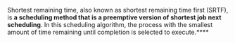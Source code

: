 Shortest remaining time, also known as shortest remaining time first (SRTF), is **a scheduling method that is a preemptive version of shortest job next scheduling**. In this scheduling algorithm, the process with the smallest amount of time remaining until completion is selected to execute.****